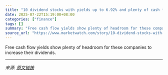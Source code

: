 ```yaml
---
title: "10 dividend stocks with yields up to 6.92% and plenty of cash flow for higher payouts"
date: 2025-07-22T15:19:00+08:00
categories: ["finance"]
tags: []
summary: "Free cash flow yields show plenty of headroom for these companies to increase their dividends."
source_url: "https://www.marketwatch.com/story/10-dividend-stocks-with-yields-up-to-6-92-and-plenty-of-cash-flow-for-higher-payouts-e47a7570?mod=mw_rss_topstories"
---
```


Free cash flow yields show plenty of headroom for these companies to increase their dividends.

---

*来源: [原文链接](https://www.marketwatch.com/story/10-dividend-stocks-with-yields-up-to-6-92-and-plenty-of-cash-flow-for-higher-payouts-e47a7570?mod=mw_rss_topstories)*
